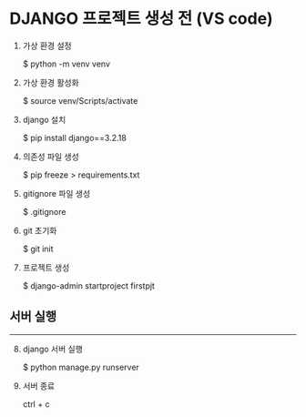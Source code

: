 # DJANGO 프로젝트 생성 전 (VS code)

1. 가상 환경 설정

    $ python -m venv venv

2. 가상 환경 활성화

    $ source venv/Scripts/activate

3. django 설치

    $ pip install django==3.2.18

4. 의존성 파일 생성

    $ pip freeze > requirements.txt

5. gitignore 파일 생성 

    $ .gitignore

6. git 초기화

    $ git init

7. 프로젝트 생성

    $ django-admin startproject firstpjt


## 서버 실행
---

8. django 서버 실행

    $ python manage.py runserver

9. 서버 종료

    ctrl + c